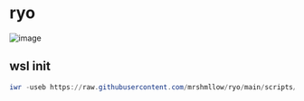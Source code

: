 # ryo

![image](https://github.com/mrshmllow/ryo/assets/40532058/7096c950-3f2c-40b8-b4a8-5a2440915d0f)

## wsl init

``` powershell
iwr -useb https://raw.githubusercontent.com/mrshmllow/ryo/main/scripts/wsl_init.ps1 | iex
```
